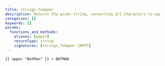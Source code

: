 ```yaml
---
title: strings.ToUpper
description: Returns the given string, converting all characters to uppercase.
categories: []
keywords: []
params:
  functions_and_methods:
    aliases: [upper]
    returnType: string
    signatures: [strings.ToUpper INPUT]
---
```


```go-html-template
{{ upper "BatMan" }} → BATMAN
```
